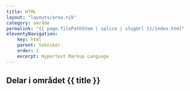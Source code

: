 ```yaml
---
title: HTML
layout: "layouts/area.njk"
category: område
permalink: "{{ page.filePathStem | splice | slugUrl }}/index.html"
eleventyNavigation:
    key: html
    parent: tekniker
    order: 2
    excerpt: Hypertext Markup Language
---
```

## Delar i området {{ title }}